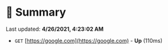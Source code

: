 # 📖 Summary
Last updated: **4/26/2021, 4:23:02 AM**

- `GET` [https://google.com](https://google.com) - **Up** (110ms)
